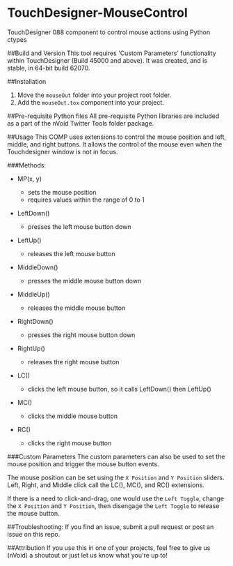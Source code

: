 # TouchDesigner-MouseControl
TouchDesigner 088 component to control mouse actions using Python ctypes

##Build and Version
This tool requires 'Custom Parameters' functionality within TouchDesigner (Build 45000 and above). It was created, and is stable, in 64-bit build 62070.

##Installation
1. Move the ```mouseOut``` folder into your project root folder.
2. Add the ```mouseOut.tox``` component into your project.

##Pre-requisite Python files
All pre-requisite Python libraries are included as a part of the nVoid Twitter Tools folder package. 

##Usage
This COMP uses extensions to control the mouse position and left, middle, and right buttons. It allows the control of the mouse even when the Touchdesigner window is not in focus.

###Methods:
- MP(x, y)
  - sets the mouse position
  - requires values within the range of 0 to 1
  
- LeftDown()
  - presses the left mouse button down
  
- LeftUp()
  - releases the left mouse button
  
- MiddleDown()
  - presses the middle mouse button down
  
- MiddleUp()
  - releases the middle mouse button

- RightDown()
  - presses the right mouse button down
  
- RightUp()
  - releases the right mouse button
  
- LC()
  - clicks the left mouse button, so it calls LeftDown() then LeftUp()

- MC()
  - clicks the middle mouse button
  
- RC()
  - clicks the right mouse button
  
###Custom Parameters
The custom parameters can also be used to set the mouse position and trigger the mouse button events.

The mouse position can be set using the ```X Position``` and ```Y Position``` sliders. Left, Right, and Middle click call the LC(), MC(), and RC() extensions.

If there is a need to click-and-drag, one would use the ```Left Toggle```, change the ```X Position``` and ```Y Position```, then disengage the ```Left Toggle``` to release the mouse button.

##Troubleshooting:
If you find an issue, submit a pull request or post an issue on this repo. 

##Attribution
If you use this in one of your projects, feel free to give us (nVoid) a shoutout or just let us know what you're up to! 
